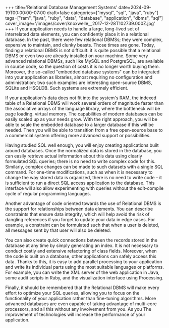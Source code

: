 +++
title='Relational Database Management Systems'
date=2024-09-19T00:00:00-07:00
draft=false
categories=["mysql", "sql", "java", "ruby"]
tags=["ram", "java", "ruby", "data", "database", "application", "dbms", "sql"]
cover_image='/images/cover/knoxwelle__2017-12-28T102739.000Z.jpg'
+++
If your application needs to handle a large, long-lived set of interrelated data elements, you can confidently place it in a relational database. In the past, there were few relational DBMSs; they were complex, expensive to maintain, and clunky beasts. Those times are gone. Today, finding a relational DBMS is not difficult: it is quite possible that a relational DBMS or even two are already installed on your machine. Some very advanced relational DBMSs, such
like MySQL and PostgreSQL, are available in source code, so the question of costs
it is no longer worth buying them. Moreover, the so-called "embedded database systems" can be integrated into your application as libraries,
almost requiring no configuration and administration; two such examples are
interesting open-source DBMS, SQLite and HSQLDB. Such systems are extremely efficient.

If your application's data does not fit into the system's RAM, the indexed table of a Relational DBMS will work several orders of magnitude faster than the associative arrays of the language library, where the bottleneck will be page loading.
virtual memory. The capabilities of modern databases can be easily scaled up as your needs grow. With the right approach, you will be able to
scale the embedded database to a larger database if
this will be needed. Then you will be able to transition from a free open-source base to a commercial system offering more advanced support or
possibilities.

Having studied SQL well enough, you will enjoy creating applications built around databases. Once the normalized data is stored in the database, you can easily retrieve actual information about this data using clearly formulated SQL queries; there is no need to write complex code for this. Similarly, complex changes can be made to such datasets with a single SQL command. For one-time modifications, such as when it is necessary to change the way stored data is organized, there is no need to write code – it is sufficient to run a direct SQL access application to the database. This interface will also allow experimenting with queries without the edit-compile cycle of regular programming languages.

Another advantage of code oriented towards the use of Relational DBMS is the support for relationships between data elements. You can describe constraints that ensure data integrity, which will help avoid the risk of dangling references if you forget to update your data in edge cases. For example, a constraint can be formulated such that when a user is deleted, all messages sent by that user will also be deleted.

You can also create quick connections between the records stored in the database at any time by simply generating an index. It is not necessary to conduct costly and extensive refactoring of class fields. Moreover, when the code is built on a database, other applications can safely access this data. Thanks to this, it is easy to add parallel processing to your application and write its individual parts using the most suitable languages or platforms. For example, you can write the XML server of the web application in Java, some audit scripts in Ruby, and the visualization interface using Processing.

Finally, it should be remembered that the Relational DBMS will make every effort to optimize your SQL queries, allowing you to focus on the functionality of your application rather than fine-tuning algorithms. More advanced databases are even capable of taking advantage of multi-core processors, and all this without any involvement from you. As you
The improvement of technologies will increase the performance of your application.